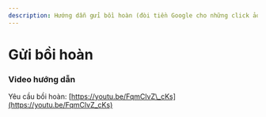 ```yaml
---
description: Hướng dẫn gửi bồi hoàn (đòi tiền Google cho những click ảo)
---
```


# Gửi bồi hoàn

### Video hướng dẫn

Yêu cầu bồi hoàn: [https://youtu.be/FqmClvZ\_cKs](https://youtu.be/FqmClvZ_cKs)

